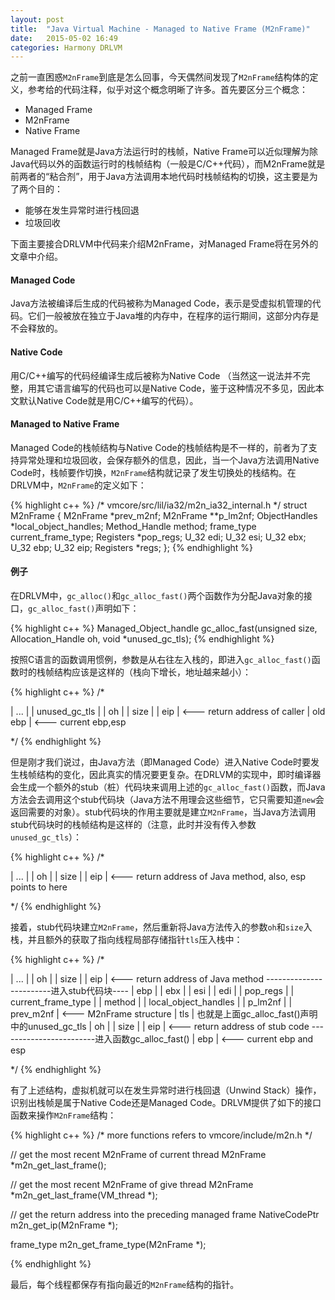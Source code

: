 ```yaml
---
layout: post
title:  "Java Virtual Machine - Managed to Native Frame (M2nFrame)"
date:   2015-05-02 16:49
categories: Harmony DRLVM
---
```


之前一直困惑`M2nFrame`到底是怎么回事，今天偶然间发现了`M2nFrame`结构体的定义，参考给的代码注释，似乎对这个概念明晰了许多。首先要区分三个概念：

- Managed Frame
- M2nFrame
- Native Frame

Managed Frame就是Java方法运行时的栈帧，Native Frame可以近似理解为除Java代码以外的函数运行时的栈帧结构（一般是C/C++代码），而M2nFrame就是前两者的“粘合剂”，用于Java方法调用本地代码时栈帧结构的切换，这主要是为了两个目的：

- 能够在发生异常时进行栈回退
- 垃圾回收

下面主要接合DRLVM中代码来介绍M2nFrame，对Managed Frame将在另外的文章中介绍。

#### Managed Code

Java方法被编译后生成的代码被称为Managed Code，表示是受虚拟机管理的代码。它们一般被放在独立于Java堆的内存中，在程序的运行期间，这部分内存是不会释放的。

#### Native Code

用C/C++编写的代码经编译生成后被称为Native Code （当然这一说法并不完整，用其它语言编写的代码也可以是Native Code，鉴于这种情况不多见，因此本文默认Native Code就是用C/C++编写的代码）。

#### Managed to Native Frame

Managed Code的栈帧结构与Native Code的栈帧结构是不一样的，前者为了支持异常处理和垃圾回收，会保存额外的信息，因此，当一个Java方法调用Native Code时，栈帧要作切换，`M2nFrame`结构就记录了发生切换处的栈结构。在DRLVM中，`M2nFrame`的定义如下：

{% highlight c++ %}
/* vmcore/src/lil/ia32/m2n_ia32_internal.h */
struct M2nFrame {
	M2nFrame        *prev_m2nf;
	M2nFrame       **p_lm2nf;
	ObjectHandles   *local_object_handles;
	Method_Handle    method;
	frame_type       current_frame_type;
	Registers       *pop_regs;
	U_32             edi;
	U_32             esi;
	U_32             ebx;
	U_32             ebp;
	U_32             eip;
	Registers       *regs;
};
{% endhighlight %}

#### 例子

在DRLVM中，`gc_alloc()`和`gc_alloc_fast()`两个函数作为分配Java对象的接口，`gc_alloc_fast()`声明如下：

{% highlight c++ %}
Managed_Object_handle gc_alloc_fast(unsigned size,
				    Allocation_Handle oh,
				    void *unused_gc_tls);
{% endhighlight %}

按照C语言的函数调用惯例，参数是从右往左入栈的，即进入`gc_alloc_fast()`函数时的栈帧结构应该是这样的（栈向下增长，地址越来越小）：

{% highlight c++ %}
/*

| ...           |
| unused_gc_tls |
| oh            |
| size          |
| eip           | <--- return address of caller
| old ebp       | <--- current ebp,esp

*/
{% endhighlight %}

但是刚才我们说过，由Java方法（即Managed Code）进入Native Code时要发生栈帧结构的变化，因此真实的情况要更复杂。在DRLVM的实现中，即时编译器会生成一个额外的stub（桩）代码块来调用上述的`gc_alloc_fast()`函数，而Java方法会去调用这个stub代码块（Java方法不用理会这些细节，它只需要知道`new`会返回需要的对象）。stub代码块的作用主要就是建立`M2nFrame`，当Java方法调用stub代码块时的栈帧结构是这样的（注意，此时并没有传入参数`unused_gc_tls`）：

{% highlight c++ %}
/*

| ...  |
| oh   |
| size |
| eip  | <--- return address of Java method, also, esp points to here

*/
{% endhighlight %}

接着，stub代码块建立`M2nFrame`，然后重新将Java方法传入的参数`oh`和`size`入栈，并且额外的获取了指向线程局部存储指针`tls`压入栈中：

{% highlight c++ %}
/*

| ...                  |
| oh                   |
| size                 |
| eip                  | <--- return address of Java method
------------------------进入stub代码块----
| ebp                  |
| ebx                  |
| esi                  |
| edi                  |
| pop_regs             |
| current_frame_type   |
| method               |
| local_object_handles |
| p_lm2nf              |
| prev_m2nf            | <--- M2nFrame structure 
| tls                  | 也就是上面gc_alloc_fast()声明中的unused_gc_tls
| oh                   |
| size                 |
| eip                  | <--- return address of stub code
------------------------进入函数gc_alloc_fast()
| ebp                  | <--- current ebp and esp

*/
{% endhighlight %}

有了上述结构，虚拟机就可以在发生异常时进行栈回退（Unwind Stack）操作，识别出栈帧是属于Native Code还是Managed Code。DRLVM提供了如下的接口函数来操作`M2nFrame`结构：

{% highlight c++ %}
/* more functions refers to vmcore/include/m2n.h */

// get the most recent M2nFrame of current thread
M2nFrame *m2n_get_last_frame();

// get the most recent M2nFrame of give thread
M2nFrame *m2n_get_last_frame(VM_thread *);

// get the return address into the preceding managed frame
NativeCodePtr m2n_get_ip(M2nFrame *);

frame_type m2n_get_frame_type(M2nFrame *);

{% endhighlight %}

最后，每个线程都保存有指向最近的`M2nFrame`结构的指针。